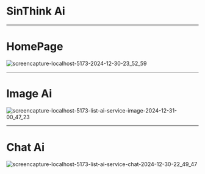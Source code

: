 # SinThink Ai
<hr/>

# HomePage
![screencapture-localhost-5173-2024-12-30-23_52_59](https://github.com/user-attachments/assets/b6ef3a8b-ccf2-4b67-ac3c-794f36edac2d)
<hr/>

# Image Ai

![screencapture-localhost-5173-list-ai-service-image-2024-12-31-00_47_23](https://github.com/user-attachments/assets/40b9f96e-bd0d-45ea-8056-d20d353ad748)
<hr/>

# Chat Ai
![screencapture-localhost-5173-list-ai-service-chat-2024-12-30-22_49_47](https://github.com/user-attachments/assets/679625a3-d729-4ada-8ae0-3975b9c87df8)
